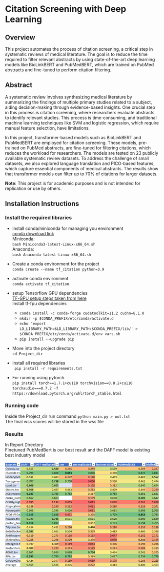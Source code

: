 # Citation Screening with Deep Learning

## Overview
This project automates the process of citation screening, a critical step in systematic reviews of medical literature. The goal is to reduce the time required to filter relevant abstracts by using state-of-the-art deep learning models like BioLinkBERT and PubMedBERT, which are trained on PubMed abstracts and fine-tuned to perform citation filtering.

## Abstract
A systematic review involves synthesizing medical literature by summarizing the findings of multiple primary studies related to a subject, aiding decision-making through evidence-based insights. One crucial step in this process is citation screening, where researchers evaluate abstracts to identify relevant studies. This process is time-consuming, and traditional machine learning techniques like SVM and logistic regression, which require manual feature selection, have limitations.

In this project, transformer-based models such as BioLinkBERT and PubMedBERT are employed for citation screening. These models, pre-trained on PubMed abstracts, are fine-tuned for filtering citations, which reduces the workload for researchers. The models are tested on 23 publicly available systematic review datasets. To address the challenge of small datasets, we also explored language translation and PICO-based features, which capture essential components of medical abstracts. The results show that transformer models can filter up to 70% of citations for larger datasets.

**Note:** This project is for academic purposes and is not intended for replication or use by others.

## Installation Instructions

### Install the required libraries
* Install conda/miniconda for managing you environment </br>
    [conda download link](https://docs.conda.io/projects/conda/en/latest/user-guide/install/linux.html "Download miniconda from here") </br>
    Miniconda: </br>
    `bash Miniconda3-latest-Linux-x86_64.sh` </br>
    Anaconda: </br>
    `bash Anaconda-latest-Linux-x86_64.sh` </br>


*  Create a conda environment for the project </br>
   `conda create --name tf_citation python=3.9` </br>

*  activate conda  environment </br>
   `conda activate tf_citation` </br>

* setup Tensorflow GPU dependencies </br>
    [TF-GPU setup steps taken from here](https://www.tensorflow.org/install/pip) </br>
    Install tf-fpu dependencies </br>
  * `conda install -c conda-forge cudatoolkit=11.2 cudnn=8.1.0`
  * `mkdir -p $CONDA_PREFIX/etc/conda/activate.d`
  * `echo 'export LD_LIBRARY_PATH=$LD_LIBRARY_PATH:$CONDA_PREFIX/lib/' > $CONDA_PREFIX/etc/conda/activate.d/env_vars.sh`
  * `pip install --upgrade pip`

* Move into the project directory </br>
    `cd Project_dir` </br>
* Install all required libraries </br>
` pip install -r requirements.txt` </br>
* For running using pytorch </br>
`pip install torch==1.7.1+cu110 torchvision==0.8.2+cu110 torchaudio===0.7.2 -f https://download.pytorch.org/whl/torch_stable.html` </br>

### Running code
Inside the Project_dir run command
    `python main.py > out.txt` </br>
The final wss scores will be stored in the wss file


### Results 
In Report Directory </br>
Finetuned PubMedBert is our best result and the DAFF model is existing best industry model </br></br>
![Alt Text](./Report/citation_screening.png)


